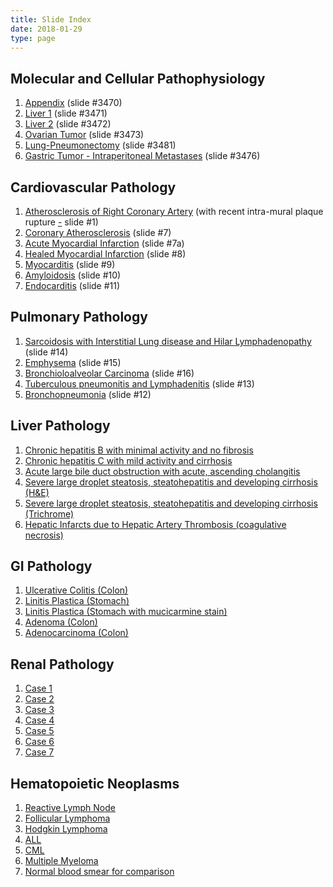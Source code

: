 ```yaml
---
title: Slide Index
date: 2018-01-29
type: page
---
```

<div class="pagecontentbody">
<h2>Molecular and Cellular Pathophysiology</h2>


<ol>
<li><a href="https://pathologylab.ctl.columbia.edu/slides/slide3470/" target="_blank">Appendix</a> (slide #3470)</li>
<li><a href="https://pathologylab.ctl.columbia.edu/slides/slide3471/" target="_blank">Liver 1</a> (slide #3471)</li>
<li><a href="https://pathologylab.ctl.columbia.edu/slides/slide3472/" target="_blank">Liver 2</a> (slide #3472)</li>
<li><a href="https://pathologylab.ctl.columbia.edu/slides/slide3473/" target="_blank">Ovarian Tumor</a> (slide #3473)</li>
<li><a href="https://pathologylab.ctl.columbia.edu/slides/slide3481/" target="_blank">Lung-Pneumonectomy</a> (slide #3481)</li>
<li><a href="https://pathologylab.ctl.columbia.edu/slides/slide3476/" target="_blank">Gastric Tumor - Intraperitoneal Metastases</a> (slide #3476)</li>
</ol>



<h2>Cardiovascular Pathology</h2>


<ol>
<li><a href="https://pathologylab.ctl.columbia.edu/slides/slideHeart_Path_01/" target="_blank">Atherosclerosis of Right Coronary Artery</a> (with recent intra-mural plaque rupture <a href="https://pathologylab.ctl.columbia.edu/slides/slideHeart_Path_01/" target="_blank">-</a> slide #1)</li>
<li> <a href="https://pathologylab.ctl.columbia.edu/slides/slide3477/" target="_blank">Coronary Atherosclerosis</a> (slide #7)</li>
<li> <a href="https://pathologylab.ctl.columbia.edu/slides/slide3480/" target="_blank">Acute Myocardial Infarction</a> (slide #7a)</li>
<li> <a href="https://pathologylab.ctl.columbia.edu/slides/slide3479/" target="_blank">Healed Myocardial Infarction</a> (slide #8)</li>
<li> <a href="https://pathologylab.ctl.columbia.edu/slides/slide3475/" target="_blank">Myocarditis</a> (slide #9)</li>
<li> <a href="https://pathologylab.ctl.columbia.edu/slides/slide6836/" target="_blank">Amyloidosis</a> (slide #10)</li>
<li> <a href="https://pathologylab.ctl.columbia.edu/slides/slide6843/" target="_blank">Endocarditis</a> (slide #11)</li>
</ol>



<h2>Pulmonary Pathology</h2>


<ol>
<li><a href="https://pathologylab.ctl.columbia.edu/slides/slideLung_Path_01/" target="_blank"> Sarcoidosis with Interstitial Lung disease and Hilar Lymphadenopathy</a> (slide #14)</li>
<li> <a href="https://pathologylab.ctl.columbia.edu/slides/slideLung_Path_02/" target="_blank">Emphysema</a> (slide #15)</li>
<li> <a href="https://pathologylab.ctl.columbia.edu/slides/slideLung_Path_03/" target="_blank">Bronchioloalveolar Carcinoma</a> (slide #16)</li>
<li><a href="https://pathologylab.ctl.columbia.edu/slides/slideLung_Path_04/" target="_blank"> Tuberculous pneumonitis and Lymphadenitis</a> (slide #13)</li>
<li><a href="https://pathologylab.ctl.columbia.edu/slides/slideLung_Path_05/" target="_blank"> Bronchopneumonia</a> (slide #12)</li>
</ol>



<h2>Liver Pathology</h2>


<ol>
<li><a href="https://pathologylab.ctl.columbia.edu/slides/slideLiver_Path_01/" target="_blank"> Chronic hepatitis B with minimal activity and no fibrosis</a></li>
<li> <a href="https://pathologylab.ctl.columbia.edu/slides/slideLiver_Path_02/" target="_blank">Chronic hepatitis C with mild activity and cirrhosis</a></li>
<li> <a href="https://pathologylab.ctl.columbia.edu/slides/slideLiver_Path_03/" target="_blank">Acute large bile duct obstruction with acute, ascending cholangitis</a></li>
<li><a href="https://pathologylab.ctl.columbia.edu/slides/slideLiver_Path_05/" target="_blank">Severe large droplet steatosis, steatohepatitis and developing cirrhosis (H&amp;E)</a></li>
<li><a href="https://pathologylab.ctl.columbia.edu/slides/slideLiver_Path_04/" target="_blank">Severe large droplet steatosis, steatohepatitis and developing cirrhosis (Trichrome)</a></li>
<li><a href="https://pathologylab.ctl.columbia.edu/slides/slide3471/" target="_blank">Hepatic Infarcts due to Hepatic Artery Thrombosis (coagulative necrosis)</a></li>
</ol>



<h2>GI Pathology</h2>


<ol>
<li><a href="https://pathologylab.ctl.columbia.edu/slides/slideGI_Path_01/" target="_blank"> Ulcerative Colitis (Colon)<br>
</a></li>
<li><a href="https://pathologylab.ctl.columbia.edu/slides/slideGI_Path_02/" target="_blank"> Linitis Plastica (Stomach)</a></li>
<li><a href="https://pathologylab.ctl.columbia.edu/slides/slideGI_Path_03/" target="_blank"> Linitis Plastica (Stomach with mucicarmine stain)</a></li>
<li><a href="https://pathologylab.ctl.columbia.edu/slides/slideGI_Path_04/" target="_blank"> Adenoma (Colon)</a></li>
<li><a href="https://pathologylab.ctl.columbia.edu/slides/slideGI_Path_05/" target="_blank"> Adenocarcinoma (Colon)<br>
</a></li>
</ol>



<h2>Renal Pathology</h2>


<ol>
<li><a href="https://pathologylab.ctl.columbia.edu/slides/slideRenal_Path_01/" target="_blank"> Case 1</a></li>
<li><a href="https://pathologylab.ctl.columbia.edu/slides/slideRenal_Path_02/" target="_blank"> Case 2</a></li>
<li><a href="https://pathologylab.ctl.columbia.edu/slides/slideRenal_Path_03/" target="_blank"> Case 3</a></li>
<li><a href="https://pathologylab.ctl.columbia.edu/slides/slideRenal_Path_04/" target="_blank"> Case 4</a></li>
<li><a href="https://pathologylab.ctl.columbia.edu/slides/slideRenal_Path_05/" target="_blank"> Case 5</a></li>
<li><a href="https://pathologylab.ctl.columbia.edu/slides/slideRenal_Path_06/" target="_blank"> Case 6</a></li>
<li><a href="https://pathologylab.ctl.columbia.edu/slides/slideRenal_Path_07/" target="_blank"> Case 7</a></li>
</ol>



<h2>Hematopoietic Neoplasms</h2>


<ol>
<li><a href="https://pathologylab.ctl.columbia.edu/slides/slideHeme_Path_01/" target="_blank"> Reactive Lymph Node</a></li>
<li><a href="https://pathologylab.ctl.columbia.edu/slides/slideHeme_Path_02/" target="_blank"> Follicular Lymphoma</a></li>
<li><a href="https://pathologylab.ctl.columbia.edu/slides/slideHeme_Path_03/" target="_blank"> Hodgkin Lymphoma</a></li>
<li><a href="https://pathologylab.ctl.columbia.edu/slides/slideHeme_Path_04/" target="_blank"> ALL</a></li>
<li><a href="https://pathologylab.ctl.columbia.edu/slides/slideHeme_Path_05/" target="_blank"> CML</a></li>
<li><a href="https://pathologylab.ctl.columbia.edu/slides/slideHeme_Path_06/" target="_blank"> Multiple Myeloma</a></li>
<li><a href="https://pathologylab.ctl.columbia.edu/slides/slideHeme_Path_07/" target="_blank"> Normal blood smear for comparison</a></li>
</ol>


</div>
